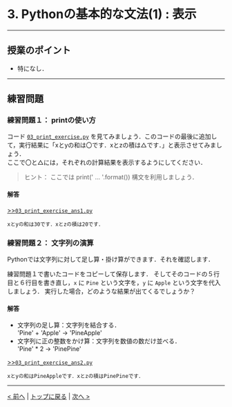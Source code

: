 # 3. Pythonの基本的な文法(1) : 表示

---
## 授業のポイント

- 特になし．

---
## 練習問題
### 練習問題１： printの使い方

コード [`03_print_exercise.py`](03_print_exercise.py) を見てみましょう．このコードの最後に追加して，実行結果に「xとyの和は〇です．xとzの積は△です．」と表示させてみましょう．  
ここで〇と△には，それぞれの計算結果を表示するようにしてください．  

> ヒント： ここでは print(' ... '.format()) 構文を利用しましょう．

#### 解答

[>>`03_print_exercise_ans1.py`](03_print_exercise_ans1.py)

```
xとyの和は30です．xとzの積は20です．
```


### 練習問題２： 文字列の演算

Pythonでは文字列に対して足し算・掛け算ができます．それを確認します．

練習問題１で書いたコードをコピーして保存します．
そしてそのコードの５行目と６行目を書き直し，`x` に `Pine` という文字を，`y` に `Apple` という文字を代入しましょう．
実行した場合，どのような結果が出てくるでしょうか？

#### 解答

- 文字列の足し算：文字列を結合する．  
'Pine' + 'Apple' → 'PineApple'  
- 文字列に正の整数をかけ算：文字列を数値の数だけ並べる．  
'Pine' * 2 → 'PinePine' 

[>>`03_print_exercise_ans2.py`](03_print_exercise_ans2.py)

```
xとyの和はPineAppleです．xとzの積はPinePineです．
```

--- 
[< 前へ](../02_Environment) | [トップに戻る](https://github.com/YosukeSugiura/Introduction_to_Programming) | [次へ >](../04_if) 
